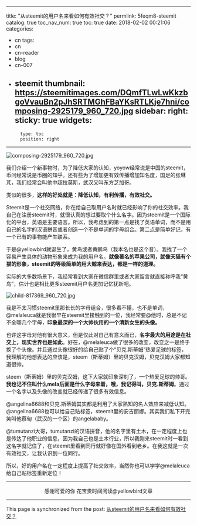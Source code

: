 
---
title: "从steemit的用户名来看如何有效社交？"
permlink: 5feqm8-steemit
catalog: true
toc_nav_num: true
toc: true
date: 2018-02-02 00:21:06
categories:
- cn
tags:
- cn
- cn-reader
- blog
- cn-007
- steemit
thumbnail: https://steemitimages.com/DQmfTLwLwKkzbgoVvauBn2pJhSRTMGhFBaYKsRTLKje7hni/composing-2925179_960_720.jpg
sidebar:
    right:
        sticky: true
widgets:
    -
        type: toc
        position: right
---


![composing-2925179_960_720.jpg](https://steemitimages.com/DQmfTLwLwKkzbgoVvauBn2pJhSRTMGhFBaYKsRTLKje7hni/composing-2925179_960_720.jpg)

我们介绍一个新事物时，为了降低大家的认知，yoyow经常说是中国的steemit，币问经常说是币圈的知乎。还有些为了增加更有效传播增加知名度，国足的张琳芃，我们经常会叫他中超拉莫斯，武汉又叫东方芝加哥。

类似的很多，**这样的好处就是：降低认知，有利传播，有效社交。**

Steemit是一个社交网络，你在给自己取用户名时就已经影响了你的社交效率。我自己在注册steemit时，就很认真的想过要取个什么名字。因为steemit是一个国际化的平台，英语是主要语言。所以，我考虑到的第一点是找了英语单词，而不是用自己的名字的汉语拼音或者创造一个不是单词的字母组合。第二点是简单好记，有一个已有的事物能产生联系。

于是@yellowbird就诞生了，黄鸟或者黄鹂鸟（我本名也是这个音）。我找了一个容易产生具体的动物形象来成为我的用户名。**就像著名的苹果公司，就像天猫有个猫的形象，steemit的等级简单的用大鲸来表达，都是一样的道理。**

实际的大多数场景下，我经常看到大家在微信群里或者大家留言就直接称呼我“黄鸟”，估计也是相比更多steemit用户名更加记忆犹新吧。

![child-817369_960_720.jpg](https://steemitimages.com/DQmYP4p9FmVgRkwDgXZfRMiCuPtywQYKTGrtqMGC9rLqEwV/child-817369_960_720.jpg)

我是不太习惯steemit里那长长的字母组合，很多看不懂，也不是单词，@melaleuca就是我很早在steemit里接触到的一位，我经常要@他时，总是不记不全哪几个字母，**印象最深的一个大帅伙用的一个清新女生的头像。**

也许这字母对他有很大意义，但是仅此对自己有意义而已，**名字最大的用途是在社交上，现实世界也是如此**。好在，@melaleuca做了很多的改变，改变之一是终于换了个头像。并且通过头像很好的给自己贴了个“贝克.斯蒂姆”热爱足球的标签，我理解的他想表达的应该是，steem（斯蒂姆）里的贝克汉姆，贝克汉姆大家都知道很帅。

steem（斯蒂姆）里的贝克汉姆，这下大家就印象深刻了，一个热爱足球的帅哥。**我也记不住叫什么mela后面是什么字母来着，哦，我记得叫，贝克.斯蒂姆**。通过一个名字以及头像的改变就已经传递了很多有效信息。

@angelina6688和贝克.斯蒂姆其实都是利用了大家熟知的名人效应来减低认知。@angelina6688也可以给自己贴标签，steemit里的安吉丽娜。其实我们私下开完笑叫他蔡甸（武汉的一个区）的angelababy。

@tumutanzi大哥，tumutanzi的汉语拼音，他的名字里有土木，在一定程度上也是传达了他职业的信息，因为我自己也是土木行业，所以我刚来steemit时一看到这名字就记住了，在steemit里看到同行就好像在国外看到老乡。在我这就是一次有效社交，让我认识到一位同行。

所以，好的用户名在一定程度上提高了社交效率，当然你也可以学学@melaleuca给自己贴标签重新定位！

---

<center>感谢可爱的你
花宝贵时间阅读@yellowbird文章</center>

- - -

This page is synchronized from the post: [从steemit的用户名来看如何有效社交？](https://steemit.com/@yellowbird/5feqm8-steemit)
